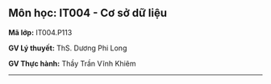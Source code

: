 ## Môn học: IT004 - Cơ sở dữ liệu

<strong>Mã lớp:</strong> IT004.P113

<strong>GV Lý thuyết:</strong> ThS. Dương Phi Long

<strong>GV Thực hành:</strong> Thầy Trần Vĩnh Khiêm

---
